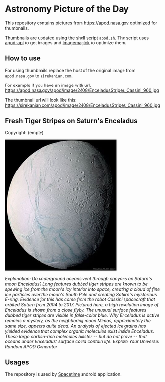 # Astronomy Picture of the Day

This repository contains pictures from https://apod.nasa.gov optimized for thumbnails.

Thumbnails are updated using the shell script [`apod.sh`](apod.sh). The script
uses [apod-api](https://github.com/nasa/apod-api) to get images and [imagemagick](https://imagemagick.org) to
optimize them.

## How to use

For using thumbnails replace the host of the original image from `apod.nasa.gov` to `sirekanian.com`.

For example if you have an image with url:<br>
https://apod.nasa.gov/apod/image/2408/EnceladusStripes_Cassini_960.jpg

The thumbnail url will look like this:<br>
https://sirekanian.com/apod/image/2408/EnceladusStripes_Cassini_960.jpg

## Fresh Tiger Stripes on Saturn's Enceladus

Copyright: (empty)

[![the picture of the day][1]][2]

_Explanation: Do underground oceans vent through canyons on Saturn's moon Enceladus?  Long features dubbed tiger stripes are known to be spewing ice from the moon's icy interior into space, creating a cloud of fine ice particles over the moon's South Pole and creating Saturn's mysterious E-ring.  Evidence for this has come from the robot Cassini spacecraft that orbited Saturn from 2004 to 2017.  Pictured here, a high resolution image of Enceladus is shown from a close flyby.  The unusual surface features dubbed tiger stripes are visible in false-color blue.  Why Enceladus is active remains a mystery, as the neighboring moon Mimas, approximately the same size, appears quite dead. An analysis of ejected ice grains has yielded evidence that complex organic molecules exist inside Enceladus. These large carbon-rich molecules bolster -- but do not prove -- that oceans under Enceladus' surface could contain life.   Explore Your Universe: Random APOD Generator_

## Usages

The repository is used by [Spacetime][3] android application.

[1]: image/2408/EnceladusStripes_Cassini_960.jpg

[2]: https://apod.nasa.gov/apod/image/2408/EnceladusStripes_Cassini_960.jpg

[3]: https://github.com/sirekanian/spacetime
